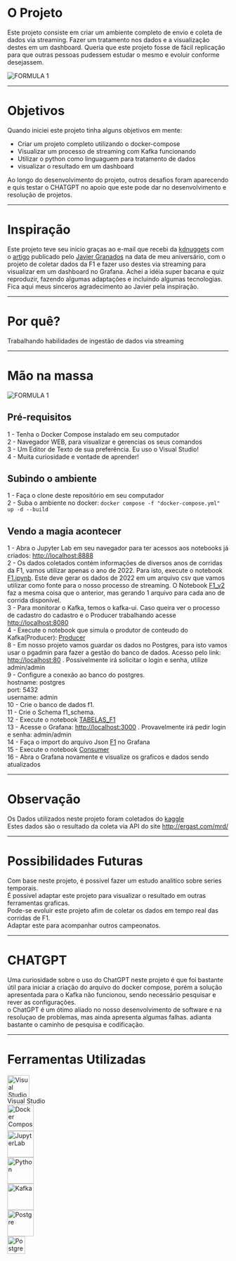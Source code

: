 # O Projeto

Este projeto consiste em criar um ambiente completo de envio e coleta de dados via streaming. Fazer um tratamento nos dados e a visualização destes em um dashboard.
Queria que este projeto fosse de fácil replicação para que outras pessoas pudessem estudar o mesmo e evoluir conforme desejassem.

![FORMULA 1](FLUXO_F1.jpg)

---

# Objetivos

Quando iniciei este projeto tinha alguns objetivos em mente:

- Criar um projeto completo utilizando o docker-compose
- Visualizar um processo de streaming com Kafka funcionando
- Utilizar o python como linguaguem para tratamento de dados
- visualizar o resultado em um dashboard

Ao longo do desenvolvimento do projeto, outros desafios foram aparecendo e quis testar o CHATGPT no apoio que este pode dar no desenvolvimento e resolução de projetos.

---

# Inspiração

Este projeto teve seu inicio graças ao e-mail que recebi da [kdnuggets](https://www.kdnuggets.com) com o [artigo](https://www.kdnuggets.com/building-a-formula-1-streaming-data-pipeline-with-kafka-and-risingwave) publicado pelo [Javier Granados](https://www.kdnuggets.com/author/javier-granados) na data de meu aniversário, com o projeto de coletar dados da F1 e fazer uso destes via streaming para visualizar em um dashboard no Grafana.
Achei a idéia super bacana e quiz reproduzir, fazendo algumas adaptações e incluindo algumas tecnologias.
Fica aqui meus sinceros agradecimento ao Javier pela inspiração.

---

# Por quê?

Trabalhando habilidades de ingestão de dados via streaming


---

# Mão na massa

![FORMULA 1](f1.gif)

## Pré-requisitos

1 - Tenha o Docker Compose instalado em seu computador <br>
2 - Navegador WEB, para visualizar e gerencias os seus comandos <br>
3 - Um Editor de Texto de sua preferência. Eu uso o Visual Studio! <br>
4 - Muita curiosidade e vontade de aprender! <br>

## Subindo o ambiente

1 - Faça o clone deste repositório em seu computador <br>
2 - Suba o ambiente no docker: ```docker compose -f "docker-compose.yml" up -d --build``` <br>

## Vendo a magia acontecer

1 - Abra o Jupyter Lab em seu navegador para ter acessos aos notebooks já criados: <http://localhost:8888> <br>
2 - Os dados coletados contém informações de diversos anos de corridas da F1, vamos utilizar apenas o ano de 2022. Para isto, execute o notebook [F1.ipynb](jupyter\F1.ipynb). Este deve gerar os dados de 2022 em um arquivo csv que vamos utilizar como fonte para o nosso processo de streaming. O Notebook [F1_v2](jupyter\F1_v2.ipynb) faz a mesma coisa que o anterior, mas gerando 1 arquivo para cada ano de corrida disponível. <br>
3 - Para monitorar o Kafka, temos o kafka-ui. Caso queira ver o processo de cadastro do cadastro e o Producer trabalhando acesse <http://localhost:8080> <br>
4 - Execute o notebook que simula o produtor de conteudo do Kafka(Producer): [Producer](jupyter\Producer.ipynb) <br>
8 - Em nosso projeto vamos guardar os dados no Postgres, para isto vamos usar o pgadmin para fazer a gestão do banco de dados. Acesso pelo link: <http://localhost:80> . Possivelmente irá solicitar o login e senha, utilize admin/admin <br>
9 - Configure a conexão ao banco do postgres. <br>
    hostname: postgres <br>
    port: 5432 <br>
    username: admin <br>
10 - Crie o banco de dados f1. <br>
11 - Crie o Schema f1_schema. <br>
12 - Execute o notebook [TABELAS_F1](jupyter\TABELAS_F1.ipynb) <br>
13 - Acesse o Grafana: <http://localhost:3000> . Provavelmente irá pedir login e senha: admin/admin <br>
14 - Faça o import do arquivo Json [F1](grafana\f1.json) no Grafana <br>
15 - Execute o notebook [Consumer](jupyter\Consumer.ipynb) <br>
16 - Abra o Grafana novamente e visualize os graficos e dados sendo atualizados <br>

---

# Observação

Os Dados utilizados neste projeto foram coletados do [kaggle](https://www.kaggle.com/datasets/rohanrao/formula-1-world-championship-1950-2020) <br>
Estes dados são o resultado da coleta via API do site <http://ergast.com/mrd/> <br>

---

# Possibilidades Futuras

Com base neste projeto, é possivel fazer um estudo analitico sobre series temporais. <br>
É possivel adaptar este projeto para visualizar o resultado em outras ferramentas graficas. <br>
Pode-se evoluir este projeto afim de coletar os dados em tempo real das corridas de F1. <br>
Adaptar este para acompanhar outros campeonatos. <br>

---

# CHATGPT

Uma curiosidade sobre o uso do ChatGPT neste projeto é que foi bastante útil para iniciar a criação do arquivo do docker compose, porém a solução apresentada para o Kafka não funcionou, sendo necessário pesquisar e rever as configurações. <br>
o ChatGPT é um ótimo aliado no nosso desenvolvimento de software e na resoluçao de problemas, mas ainda apresenta algumas falhas. adianta bastante o caminho de pesquisa e codificação. <br>

---

# Ferramentas Utilizadas

<p valign='center'>
<img src="vscode_icon.png" alt="Visual Studio" height="50"/><br>
Visual Studio <br>
<img src="docker-compose.svg" alt="Docker Compose" height="60"/><br>
<img src="jupyter_lab.jpg" alt="JupyterLab" height="60"/><Br>
<img src="python.png" alt="Python" height="60"/><br>
<img src="kafka.png" alt="Kafka" height="60"/><br>
<img src="postgresql.webp" alt="Postgre" height="60"/><br>
<img src="chatgpt.webp" alt="Postgre" height="40"/>
</p>
